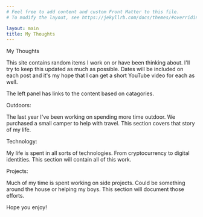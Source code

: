 ```yaml
---
# Feel free to add content and custom Front Matter to this file.
# To modify the layout, see https://jekyllrb.com/docs/themes/#overriding-theme-defaults

layout: main
title: My Thoughts
---
```


<div class="tt-main-page">
<div class="display-1 main-page-title">
My Thoughts
</div>

<div>
<p class="h5 main-page-text lh-lg fw-light">
This site contains random items I work on or have been thinking about. I'll try to keep this updated as much as possible. Dates will be included on each post and it's my hope that I can get a short YouTube video for each as well.
</p>

<div class="main-page-title">
<p class="h5 main-page-text lh-lg fw-light">
The left panel has links to the content based on catagories.
</p>
</div>

<div class="main-page-title">
<div class="h5 main-page-text lh-lg fw-light">
<p class="fw-bold">Outdoors:</p>
<p> The last year I've been working on spending more time outdoor. We purchased a small camper to help with travel. This section covers that story of my life.
</p>
</div>
</div>

<div class="main-page-title">
<div class="h5 main-page-text lh-lg fw-light">
<p class="fw-bold">Technology:</p>
<p>My life is spent in all sorts of technologies. From cryptocurrency to digital identities. This section will contain all of this work.
</p>
</div>
</div>

<div class="main-page-title">
<div class="h5 main-page-text lh-lg fw-light">
<p class="fw-bold">Projects:</p>
<p>Much of my time is spent working on side projects. Could be something around the house or helping my boys. This section will document those efforts.
</p>
</div>
</div>

<p class="h5 main-page-text lh-lg fw-light">
Hope you enjoy!
</p>
</div>

</div>